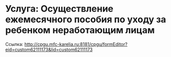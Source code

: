 # Услуга: Осуществление ежемесячного пособия по уходу за ребенком неработающим лицам

Ссылка: <http://cpgu.mfc-karelia.ru:8181/cpgu/formEditor?eid=custom62111173&lid=custom62111173>
